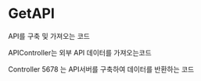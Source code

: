 # GetAPI

API를 구축 및 가져오는 코드



APIController는  외부 API 데이터를 가져오는코드

Controller 5678 는  API서버를 구축하여 데이터를 반환하는 코드
